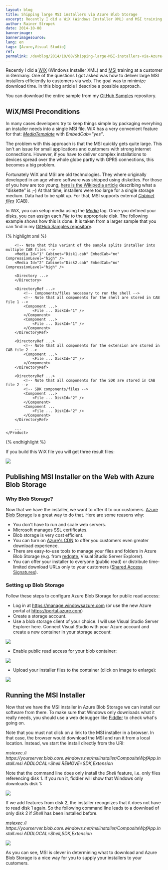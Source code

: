 ```yaml
---
layout: blog
title: Shipping large MSI installers via Azure Blob Storage
excerpt: Recently I did a WiX (Windows Installer XML) and MSI training at a customer in Germany. One of the questions I got asked was how to deliver large MSI installers efficiently to customers via web. The goal was to minimize download time. In this blog article I describe a possible approach.
author: Rainer Stropek
date: 2014-10-08
bannerimage: 
bannerimagesource: 
lang: en
tags: [Azure,Visual Studio]
ref: 
permalink: /devblog/2014/10/08/Shipping-large-MSI-installers-via-Azure-Blob-Storage
---
```


<p>Recently I did a <a href="http://wixtoolset.org" target="_blank">WiX</a> (Windows Installer XML) and <a href="http://msdn.microsoft.com/en-us/library/cc185688(v=vs.85).aspx" target="_blank">MSI</a> training at a customer in Germany. One of the questions I got asked was how to deliver large MSI installers efficiently to customers via web. The goal was to minimize download time. In this blog article I describe a possible approach.</p><p class="showcase">You can download the entire sample from my <a href="https://github.com/rstropek/Samples/tree/master/WiXSamples/CompositeWpfAppWithInstaller" target="_blank">GitHub Samples</a> repository.</p><h2>WiX/MSI Preconditions</h2><p>In many cases developers try to keep things simple by packaging everyhing an installer needs into a single MSI file. WiX has a very convenient feature for that: <a href="http://wixtoolset.org/documentation/manual/v3/xsd/wix/mediatemplate.html" target="_blank"><em>MediaTemplate</em></a> with <em>EmbedCab="yes"</em>.</p><p>The problem with this approach is that the MSI quickly gets quite large. This isn't an issue for small applications and customers with strong internet connections. However, if you have to deliver complex installations to devices spread over the whole globe partly with GPRS connections, this becomes a big problem.</p><p>Fortunately WiX and MSI are old technologies. They where originally developed in an age where software was shipped using diskettes. For those of you how are too young, <a href="http://en.wikipedia.org/wiki/Floppy_disk" target="_blank">here is the Wikipedia article</a> describing what a "diskette" is ;-) At that time, installers were too large for a single storage medium. Data had to be split up. For that, MSI supports external <a href="http://en.wikipedia.org/wiki/Cabinet_(file_format)" target="_blank"><em>Cabinet files</em></a> (CAB).</p><p>In WiX, you can setup media using the <em><a href="http://wixtoolset.org/documentation/manual/v3/xsd/wix/media.html" target="_blank">Media</a></em> tag. Once you defined your disks, you can assign each <em><a href="http://wixtoolset.org/documentation/manual/v3/xsd/wix/file.html" target="_blank">File</a></em> to the appropriate disk. The following example shows how this is done. It is taken from a larger sample that you can find in my <a href="https://github.com/rstropek/Samples/blob/master/WiXSamples/CompositeWpfAppWithInstaller/CompositeWpfApp.InstallCab/Product.wxs" target="_blank">GitHub Samples repository</a>.</p>{% highlight xml %}<?xml version="1.0" encoding="UTF-8"?>
<Wix ...>
    <Product ...>
        <Package ... />

        <!-- Note that this variant of the sample splits installer into multiple CAB files -->
        <Media Id="1" Cabinet="Disk1.cab" EmbedCab="no" CompressionLevel="high" />
        <Media Id="2" Cabinet="Disk2.cab" EmbedCab="no" CompressionLevel="high" />

        <Directory ...>
        </Directory>

        <DirectoryRef ...>
            <!-- Components/files necessary to run the shell -->
            <!-- Note that all components for the shell are stored in CAB file 1 -->
            <Component ...>
                <File ... DiskId="1" />
            </Component>
            <Component ...>
                <File ... DiskId="1" />
            </Component>
        </DirectoryRef>

        <DirectoryRef ...>
            <!-- Note that all components for the extension are stored in CAB file 2 -->
            <Component ...>
                <File ... DiskId="2" />
            </Component>
        </DirectoryRef>

        <DirectoryRef ...>
            <!-- Note that all components for the SDK are stored in CAB file 2 -->
            <!-- SDK components/files -->
            <Component ...>
                <File ... DiskId="2" />
            </Component>
            <Component ...
                <File ... DiskId="2" />
            </Component>
        </DirectoryRef>
        
        ...
    </Product>
</Wix>{% endhighlight %}<p>If you build this WiX file you will get three result files:</p><p>
  <img src="{{site.baseurl}}/content/images/blog/2014/10/WixCabFiles.png" />
</p><h2>Publishing MSI Installer on the Web with Azure Blob Storage</h2><h3>Why Blob Storage?</h3><p>Now that we have the installer, we want to offer it to our customers. <a href="http://azure.microsoft.com/en-us/documentation/services/storage/" target="_blank">Azure Blob Storage</a> is a great way to do that. Here are some reasons why:</p><ul>
  <li>You don't have to run and scale web servers.</li>
  <li>Microsoft manages SSL certificates.</li>
  <li>Blob storage is very cost efficient.</li>
  <li>You can turn on <a href="http://azure.microsoft.com/en-us/services/cdn/" target="_blank">Azure's CDN</a> to offer you customers even greater download experience.</li>
  <li>There are easy-to-use tools to manage your files and folders in Azure Blob Storage (e.g. from <a href="http://www.red-gate.com/products/azure-development/" target="_blank">redgate</a>, Visual Studio Server Explorer).</li>
  <li>You can offer your installer to everyone (public read) or distribute time-limited download URLs only to your customers (<a href="http://azure.microsoft.com/en-us/documentation/articles/storage-dotnet-shared-access-signature-part-1/" target="_blank">Shared Access Signatures</a>).</li>
</ul><h3>Setting up Blob Storage</h3><p>Follow these steps to configure Azure Blob Storage for public read access:</p><ul>
  <li>Log in at <a href="https://manage.windowsazure.com/" target="_blank">https://manage.windowsazure.com</a> (or use the new Azure portal at <a href="https://portal.azure.com/" target="_blank">https://portal.azure.com</a>)</li>
  <li>Create a storage account.</li>
  <li>Use a blob storage client of your choice. I will use Visual Studio Server Explorer here. Connect Visual Studio with your Azure account and create a new container in your storage account:</li>
</ul><p>
  <img src="{{site.baseurl}}/content/images/blog/2014/10/Container.png" />
</p><ul>
  <li>Enable public read access for your blob container:</li>
</ul><p>
  <img src="{{site.baseurl}}/content/images/blog/2014/10/PublicRead.png" />
</p><ul>
  <li>Upload your installer files to the container (click on image to enlarge):</li>
</ul>

<a data-lightbox="upload" href="{{site.baseurl}}/content/images/blog/2014/10/upload.png"><img src="{{site.baseurl}}/content/images/blog/2014/10/upload.png" /></a>

<h2>Running the MSI Installer</h2><p>Now that we have the MSI installer in Azure Blob Storage we can install our software from there. To make sure that Windows only downloads what it really needs, you should use a web debugger like <a href="http://www.telerik.com/fiddler" target="_blank">Fiddler</a> to check what's going on.</p><p>Note that you must not click on a link to the MSI installer in a browser. In that case, the browser would download the MSI and run it from a local location. Instead, we start the install directly from the URI:</p><p>
  <em>msiexec /i https://yourserver.blob.core.windows.net/msiinstaller/CompositeWpfApp.Install.msi ADDLOCAL=Shell REMOVE=SDK,Extension</em>
</p><p>Note that the command line does only install the <em>Shell</em> feature, i.e. only files referencing disk 1. If you run it, fiddler will show that Windows only downloads disk 1:</p><p>
  <img src="{{site.baseurl}}/content/images/blog/2014/10/Disk1.png" />
</p><p>If we add features from disk 2, the installer recognizes that it does not have to read disk 1 again. So the following command line leads to a download of only disk 2 if <em>Shell</em> has been installed before.</p><p>
  <em>msiexec /i https://yourserver.blob.core.windows.net/msiinstaller/CompositeWpfApp.Install.msi ADDLOCAL=Shell,SDK,Extension</em>
</p><p>
  <img src="{{site.baseurl}}/content/images/blog/2014/10/Disk2.png" />
</p>
<p>As you can see, MSI is clever in determining what to download and Azure Blob Storage is a nice way for you to supply your installers to your customers.</p>